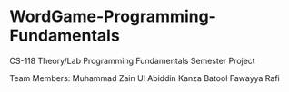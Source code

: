 # WordGame-Programming-Fundamentals

CS-118 Theory/Lab Programming Fundamentals Semester Project

Team Members:
  Muhammad Zain Ul Abiddin
  Kanza Batool
  Fawayya Rafi
